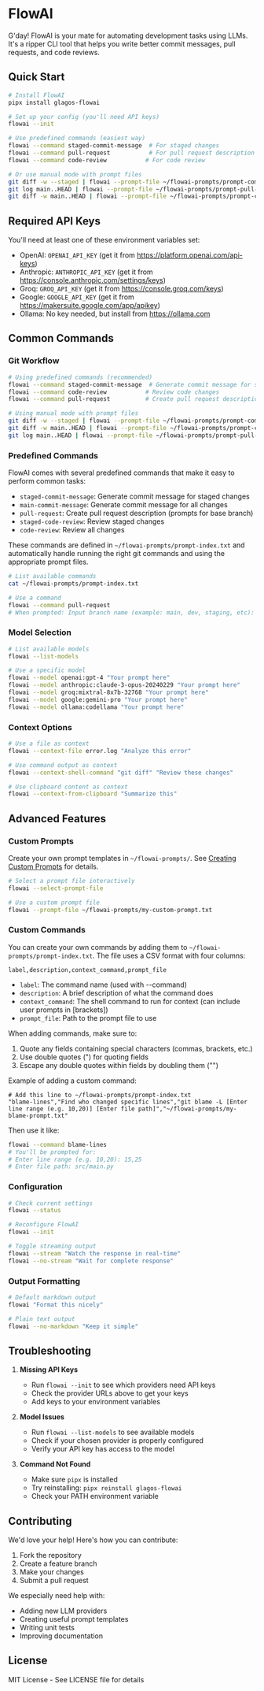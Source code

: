 # FlowAI

G'day! FlowAI is your mate for automating development tasks using LLMs. It's a ripper CLI tool that helps you write better commit messages, pull requests, and code reviews.

## Quick Start

```bash
# Install FlowAI
pipx install glagos-flowai

# Set up your config (you'll need API keys)
flowai --init

# Use predefined commands (easiest way)
flowai --command staged-commit-message  # For staged changes
flowai --command pull-request           # For pull request description
flowai --command code-review           # For code review

# Or use manual mode with prompt files
git diff -w --staged | flowai --prompt-file ~/flowai-prompts/prompt-commit-message.txt
git log main..HEAD | flowai --prompt-file ~/flowai-prompts/prompt-pull-request.txt
git diff -w main..HEAD | flowai --prompt-file ~/flowai-prompts/prompt-code-review.txt
```

## Required API Keys

You'll need at least one of these environment variables set:
- OpenAI: `OPENAI_API_KEY` (get it from https://platform.openai.com/api-keys)
- Anthropic: `ANTHROPIC_API_KEY` (get it from https://console.anthropic.com/settings/keys)
- Groq: `GROQ_API_KEY` (get it from https://console.groq.com/keys)
- Google: `GOOGLE_API_KEY` (get it from https://makersuite.google.com/app/apikey)
- Ollama: No key needed, but install from https://ollama.com

## Common Commands

### Git Workflow

```bash
# Using predefined commands (recommended)
flowai --command staged-commit-message  # Generate commit message for staged changes
flowai --command code-review           # Review code changes
flowai --command pull-request          # Create pull request description (will prompt for base branch)

# Using manual mode with prompt files
git diff -w --staged | flowai --prompt-file ~/flowai-prompts/prompt-commit-message.txt
git diff -w main..HEAD | flowai --prompt-file ~/flowai-prompts/prompt-code-review.txt
git log main..HEAD | flowai --prompt-file ~/flowai-prompts/prompt-pull-request.txt
```

### Predefined Commands

FlowAI comes with several predefined commands that make it easy to perform common tasks:

- `staged-commit-message`: Generate commit message for staged changes
- `main-commit-message`: Generate commit message for all changes
- `pull-request`: Create pull request description (prompts for base branch)
- `staged-code-review`: Review staged changes
- `code-review`: Review all changes

These commands are defined in `~/flowai-prompts/prompt-index.txt` and automatically handle running the right git commands and using the appropriate prompt files.

```bash
# List available commands
cat ~/flowai-prompts/prompt-index.txt

# Use a command
flowai --command pull-request
# When prompted: Input branch name (example: main, dev, staging, etc): main
```

### Model Selection

```bash
# List available models
flowai --list-models

# Use a specific model
flowai --model openai:gpt-4 "Your prompt here"
flowai --model anthropic:claude-3-opus-20240229 "Your prompt here"
flowai --model groq:mixtral-8x7b-32768 "Your prompt here"
flowai --model google:gemini-pro "Your prompt here"
flowai --model ollama:codellama "Your prompt here"
```

### Context Options

```bash
# Use a file as context
flowai --context-file error.log "Analyze this error"

# Use command output as context
flowai --context-shell-command "git diff" "Review these changes"

# Use clipboard content as context
flowai --context-from-clipboard "Summarize this"
```

## Advanced Features

### Custom Prompts

Create your own prompt templates in `~/flowai-prompts/`. See [Creating Custom Prompts](docs/creating-prompts.md) for details.

```bash
# Select a prompt file interactively
flowai --select-prompt-file

# Use a custom prompt file
flowai --prompt-file ~/flowai-prompts/my-custom-prompt.txt
```

### Custom Commands

You can create your own commands by adding them to `~/flowai-prompts/prompt-index.txt`. The file uses a CSV format with four columns:

```csv
label,description,context_command,prompt_file
```

- `label`: The command name (used with --command)
- `description`: A brief description of what the command does
- `context_command`: The shell command to run for context (can include user prompts in [brackets])
- `prompt_file`: Path to the prompt file to use

When adding commands, make sure to:
1. Quote any fields containing special characters (commas, brackets, etc.)
2. Use double quotes (") for quoting fields
3. Escape any double quotes within fields by doubling them ("")

Example of adding a custom command:
```csv
# Add this line to ~/flowai-prompts/prompt-index.txt
"blame-lines","Find who changed specific lines","git blame -L [Enter line range (e.g. 10,20)] [Enter file path]","~/flowai-prompts/my-blame-prompt.txt"
```

Then use it like:
```bash
flowai --command blame-lines
# You'll be prompted for:
# Enter line range (e.g. 10,20): 15,25
# Enter file path: src/main.py
```

### Configuration

```bash
# Check current settings
flowai --status

# Reconfigure FlowAI
flowai --init

# Toggle streaming output
flowai --stream "Watch the response in real-time"
flowai --no-stream "Wait for complete response"
```

### Output Formatting

```bash
# Default markdown output
flowai "Format this nicely"

# Plain text output
flowai --no-markdown "Keep it simple"
```

## Troubleshooting

1. **Missing API Keys**
   - Run `flowai --init` to see which providers need API keys
   - Check the provider URLs above to get your keys
   - Add keys to your environment variables

2. **Model Issues**
   - Run `flowai --list-models` to see available models
   - Check if your chosen provider is properly configured
   - Verify your API key has access to the model

3. **Command Not Found**
   - Make sure `pipx` is installed
   - Try reinstalling: `pipx reinstall glagos-flowai`
   - Check your PATH environment variable

## Contributing

We'd love your help! Here's how you can contribute:

1. Fork the repository
2. Create a feature branch
3. Make your changes
4. Submit a pull request

We especially need help with:
- Adding new LLM providers
- Creating useful prompt templates
- Writing unit tests
- Improving documentation

## License

MIT License - See LICENSE file for details